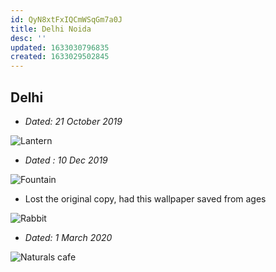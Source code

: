 ```yaml
---
id: QyN8xtFxIQCmWSqGm7a0J
title: Delhi Noida
desc: ''
updated: 1633030796835
created: 1633029502845
---
```


## Delhi

- _Dated:  21 October 2019_

![Lantern](/assets/images/2021-10-01-00-48-40.png)

- _Dated : 10 Dec 2019_

![Fountain](/assets/images/2021-10-01-00-51-29.png)

- Lost the original copy, had this wallpaper saved from ages

![Rabbit](/assets/images/2021-10-01-00-57-35.png)


- _Dated: 1 March 2020_

![Naturals cafe](/assets/images/2021-10-01-01-09-28.png)
